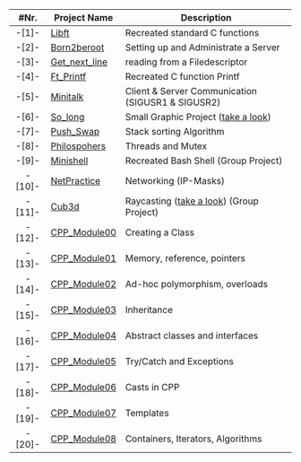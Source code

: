 |  #Nr. | Project Name | Description | 
| :---: | ------------ | ----------- |
| -[1]- | [Libft](libft) | Recreated standard C functions |
| -[2]- | [Born2beroot](Born2beroot) | Setting up and Administrate a Server |
| -[3]- | [Get_next_line](get_next_line) | reading from a Filedescriptor |
| -[4]- | [Ft_Printf](printf) | Recreated C function Printf |
| -[5]- | [Minitalk](minitalk) | Client & Server Communication (SIGUSR1 & SIGUSR2) |
| -[6]- | [So_long](so_long) | Small Graphic Project ([take a look](so_long/so_long.png))   |
| -[7]- | [Push_Swap](push_swap) | Stack sorting Algorithm |
| -[8]- | [Philospohers](Philosophers) | Threads and Mutex |
| -[9]- | [Minishell](minishell) | Recreated Bash Shell (Group Project) |
| -[10]- | [NetPractice](Netpractice) | Networking (IP-Masks) |
| -[11]- | [Cub3d](cub3d) | Raycasting ([take a look](cub3d/Cub3d.PNG)) (Group Project) |
| -[12]- | [CPP_Module00](CPP_Modules/CPP0) | Creating a Class |
| -[13]- | [CPP_Module01](CPP_Modules/CPP1) | Memory, reference, pointers |
| -[14]- | [CPP_Module02](CPP_Modules/CPP2) | Ad-hoc polymorphism, overloads |
| -[15]- | [CPP_Module03](CPP_Modules/CPP3) | Inheritance |
| -[16]- | [CPP_Module04](CPP_Modules/CPP4) | Abstract classes and interfaces |
| -[17]- | [CPP_Module05](CPP_Modules/CPP5) | Try/Catch and Exceptions |
| -[18]- | [CPP_Module06](CPP_Modules/CPP6) | Casts in CPP |
| -[19]- | [CPP_Module07](CPP_Modules/CPP7) | Templates |
| -[20]- | [CPP_Module08](CPP_Modules/CPP8) | Containers, Iterators, Algorithms |
